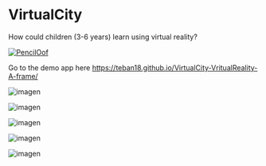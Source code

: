 # VirtualCity
How could children (3-6 years) learn using virtual reality?

[![PencilOof](https://cdn3.emoji.gg/emojis/9104_PencilOof.png)](https://emoji.gg/emoji/9104_PencilOof)

Go to the demo app here
https://teban18.github.io/VirtualCity-VritualReality-A-frame/

![imagen](https://user-images.githubusercontent.com/44687875/211847373-94d121bd-fcad-4d37-a48d-d01c56322e6c.png)

![imagen](https://user-images.githubusercontent.com/44687875/211849986-be24bb26-914a-4677-b82d-30a6713b89af.png)

![imagen](https://user-images.githubusercontent.com/44687875/211850621-995e4372-c18b-4646-abad-e1a472620bf4.png)

![imagen](https://user-images.githubusercontent.com/44687875/211850860-e4a1a943-0c78-433b-bea9-9a3a49ffcaa0.png)

![imagen](https://user-images.githubusercontent.com/44687875/211850950-367c3aed-a9d2-425f-a0de-87744bf39a1c.png)



